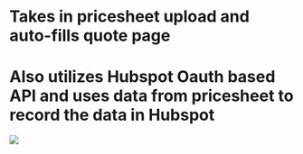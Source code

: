 # Takes in pricesheet upload and auto-fills quote page
# Also utilizes Hubspot Oauth based API and uses data from pricesheet to record the data in Hubspot
![](https://github.com/LoganBram/UnilogikWorkflow/blob/main/gif/demo.gif)
